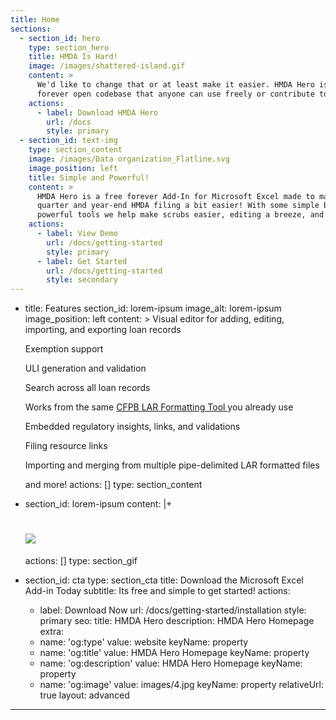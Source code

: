 ```yaml
---
title: Home
sections:
  - section_id: hero
    type: section_hero
    title: HMDA Is Hard!
    image: /images/shattered-island.gif
    content: >
      We'd like to change that or at least make it easier. HMDA Hero is a free
      forever open codebase that anyone can use freely or contribute to!
    actions:
      - label: Download HMDA Hero
        url: /docs
        style: primary
  - section_id: text-img
    type: section_content
    image: /images/Data organization_Flatline.svg
    image_position: left
    title: Simple and Powerful!
    content: >
      HMDA Hero is a free forever Add-In for Microsoft Excel made to make
      quarter and year-end HMDA filing a bit easier! With some simple but
      powerful tools we help make scrubs easier, editing a breeze, and more.
    actions:
      - label: View Demo
        url: /docs/getting-started
        style: primary
      - label: Get Started
        url: /docs/getting-started
        style: secondary
---
```

  - title: Features
    section_id: lorem-ipsum
    image_alt: lorem-ipsum
    image_position: left
    content: >
      Visual editor for adding, editing, importing, and exporting loan records


      Exemption support


      ULI generation and validation


      Search across all loan records


      Works from the same [CFPB LAR Formatting Tool
      ](https://ffiec.cfpb.gov/tools/lar-formatting) you already use


      Embedded regulatory insights, links, and validations


      Filing resource links


      Importing and merging from multiple pipe-delimited LAR formatted files


      and more!
    actions: []
    type: section_content
  - section_id: lorem-ipsum
    content: |+
      # ![](/images/index-recording.gif)

    actions: []
    type: section_gif
  - section_id: cta
    type: section_cta
    title: Download the Microsoft Excel Add-in Today
    subtitle: Its free and simple to get started!
    actions:
      - label: Download Now
        url: /docs/getting-started/installation
        style: primary
seo:
  title: HMDA Hero
  description: HMDA Hero Homepage
  extra:
    - name: 'og:type'
      value: website
      keyName: property
    - name: 'og:title'
      value: HMDA Hero Homepage
      keyName: property
    - name: 'og:description'
      value: HMDA Hero Homepage
      keyName: property
    - name: 'og:image'
      value: images/4.jpg
      keyName: property
      relativeUrl: true
layout: advanced
---
